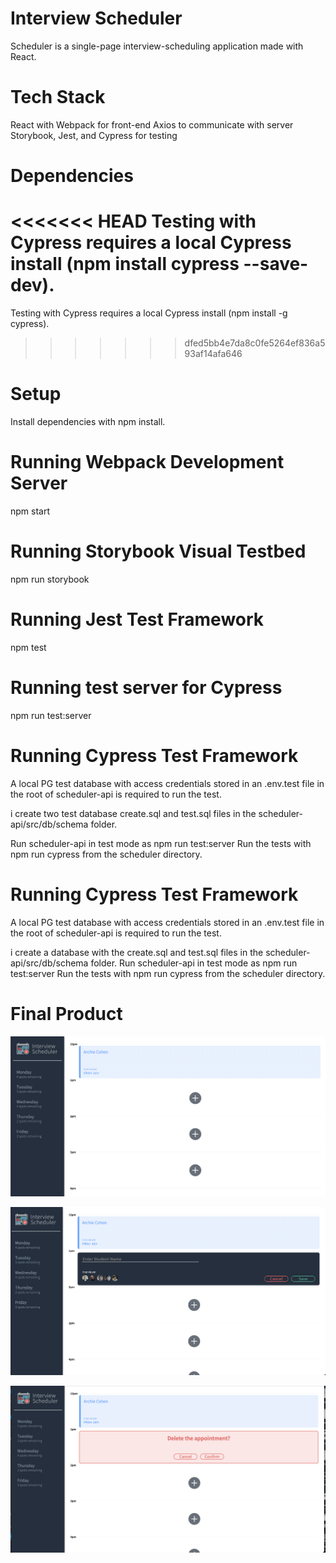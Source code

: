 # Interview Scheduler

Scheduler is a single-page interview-scheduling application made with React.

# Tech Stack

React with Webpack for front-end Axios to communicate with server Storybook, Jest, and Cypress for testing

# Dependencies

<<<<<<< HEAD
Testing with Cypress requires a local Cypress install (npm install cypress --save-dev).
=======
Testing with Cypress requires a local Cypress install (npm install -g cypress).
>>>>>>> dfed5bb4e7da8c0fe5264ef836a593af14afa646

# Setup

Install dependencies with npm install.

# Running Webpack Development Server

npm start

# Running Storybook Visual Testbed

npm run storybook

# Running Jest Test Framework

npm test

# Running test server for Cypress

npm run test:server

# Running Cypress Test Framework

A local PG test database with access credentials stored in an .env.test file in the root of scheduler-api is required to run the test.

i create two test database create.sql and test.sql files in the scheduler-api/src/db/schema folder.

Run scheduler-api in test mode as npm run test:server Run the tests with npm run cypress from the scheduler directory.

# Running Cypress Test Framework

A local PG test database with access credentials stored in an .env.test file in the root of scheduler-api is required to run the test.

i create a database with the create.sql and test.sql files in the scheduler-api/src/db/schema folder. Run scheduler-api in test mode as npm run test:server Run the tests with npm run cypress from the scheduler directory.

# Final Product

!["Screenshot of the main page"](https://github.com/ammaralhaddad/scheduler/blob/master/docs/main-page.png)

!["screenshot for the book appoitment"](https://github.com/ammaralhaddad/scheduler/blob/master/docs/book-appoitment.png)

!["screenshot for the delete appoitment"](https://github.com/ammaralhaddad/scheduler/blob/master/docs/delete-appoitment.png)
